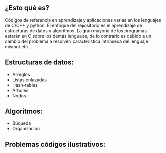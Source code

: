 ## ¿Esto qué es?

Códigos de referencia en aprendizaje y aplicaciones varias en los lenguajes de C/C++ y python. El enfoque del repositorio es el aprendizaje de estructuras de datos y algoritmos. La gran mayoría de los programas estarán en C sobre los demás lenguajes, de lo contrario es debido a un cambio del problema a resolver/ característica intrínseca del lenguaje mismo/ etc.

## Estructuras de datos:

* Arreglos
* Listas enlazadas
* Hash-tables
* Árboles
* Nódos

## Algoritmos:

* Búqueda
* Organización
  
## Problemas códigos ilustrativos:
